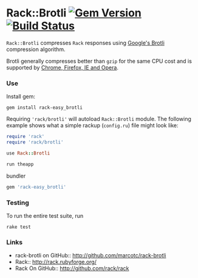 # Rack::Brotli [![Gem Version](https://badge.fury.io/rb/rack-brotli.svg)](https://badge.fury.io/rb/rack-brotli) [![Build Status](https://travis-ci.org/marcotc/rack-brotli.svg?branch=master)](https://travis-ci.org/marcotc/rack-brotli)

`Rack::Brotli` compresses `Rack` responses using [Google's Brotli](https://github.com/google/brotli) compression algorithm.

Brotli generally compresses better than `gzip` for the same CPU cost and is supported by [Chrome, Firefox, IE and Opera](http://caniuse.com/#feat=brotli).

### Use

Install gem:

    gem install rack-easy_brotli

Requiring `'rack/brotli'` will autoload `Rack::Brotli` module. The following example shows what a simple rackup
(`config.ru`) file might look like:

```ruby
require 'rack'
require 'rack/brotli'

use Rack::Brotli

run theapp
```

bundler
```ruby
gem 'rack-easy_brotli'
```

### Testing

To run the entire test suite, run 

    rake test

### Links

* rack-brotli on GitHub:: <http://github.com/marcotc/rack-brotli>
* Rack:: <http://rack.rubyforge.org/>
* Rack On GitHub:: <http://github.com/rack/rack>
